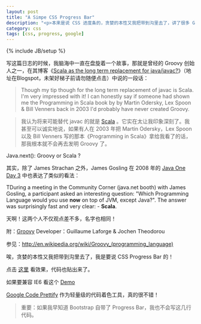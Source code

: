 ```yaml
---
layout: post
title: "A Simpe CSS Progress Bar"
description: "<p>本来是说 CSS 进度条的，贪婪的本性又我把带到沟里去了，讲了很多 Groovy 和 Scala 的故事。</p><p>点击<a href='/demo/progressbar/index.html'>这里</a>看效果，代码也贴出来了。</p><p><a href='https://code.google.com/p/google-code-prettify/'>Google Code Prettify</a> 作为轻量级的代码着色工具，真的很不错！</p><p>重要：如果我早知道 BootStrap 自带了 Progress Bar，我也不会写这几行代码。</p>"
category: css
tags: [css, progress, google]
---
```

{% include JB/setup %}

写这篇日志的时候，我脑海中一直在盘旋着一个故事，那就是曾经的 Groovy 创始人之一，在其博客《[Scala as the long term replacement for java/javac?](http://macstrac.blogspot.com/2009/04/scala-as-long-term-replacement-for.html)》（地址在Blogspot，未架好梯子前请勿随便点击）中说的一段话：

<blockquote class="justify">Though my tip though for the long term replacement of javac is Scala. I'm very impressed with it! I can honestly say if someone had shown me the Programming in Scala book by by Martin Odersky, Lex Spoon &amp; Bill Venners back in 2003 I'd probably have never created Groovy.</blockquote>

>我认为将来可能替代 javac 的就是 [Scala](http://www.scalac.com/) 。它实在太让我印象深刻了。我甚至可以诚实地说，如果有人在 2003 年把 Martin Odersky，Lex Spoon 以及 Bill Venners 写的那本《Programming in Scala》拿给我看了的话，那我根本就不会再去发明 Groovy 了。

Java.next(): Groovy or Scala ?

其实，除了 James Strachan 之外，James Gosling 在 2008 年的 [Java One Day 3](http://weblogs.java.net/blog/cayhorstmann/archive/2008/05/java_one_day_3_1.html) 中也表达了类似的看法：

<p class="justify">TDuring a meeting in the Community Corner (java.net booth) with James Gosling, a participant asked an interesting question: "Which Programming Language would you use <b>now</b> on top of JVM, except Java?". The answer was surprisingly fast and very clear: - <strong>Scala</strong>.</p>

天啊！这两个人不仅观点差不多，名字也相同！

附：[Groovy](http://groovy.codehaus.org/) Developer：Guillaume Laforge & Jochen Theodorou

参见：<http://en.wikipedia.org/wiki/Groovy_(programming_language)>

唉，贪婪的本性又我把带到沟里去了，我是要说 CSS Progress Bar 的！

点击 [这里](/demo/progressbar/index.html) 看效果，代码也贴出来了。

如果要兼容 IE6 看这个 [Demo](/demo/progressbar/index.html)

[Google Code Prettify](https://code.google.com/p/google-code-prettify/) 作为轻量级的代码着色工具，真的很不错！

<blockquote class="warning">
重要：如果我早知道 Bootstrap 自带了 Progress Bar，我也不会写这几行代码。</blockquote>